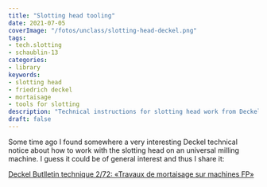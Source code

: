 ```yaml
---
title: "Slotting head tooling"
date: 2021-07-05
coverImage: "/fotos/unclass/slotting-head-deckel.png"
tags:
- tech.slotting
- schaublin-13
categories:
- library
keywords:
- slotting head
- friedrich deckel
- mortaisage
- tools for slotting
description: "Technical instructions for slotting head work from Deckel"
draft: false
---
```


<!-- content --->

Some time ago I found somewhere a very interesting Deckel technical
notice about how to work with the slotting head on an universal
milling machine. I guess it could be of general interest and thus
I share it:

[Deckel Butlletin technique 2/72: «Travaux de mortaisage sur machines FP»](/pdfs/deckel-2-72.pdf)
